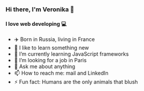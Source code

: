 ### Hi there, I'm Veronika 👋
#### I love web developing  💻

- ✈️ Born in Russia, living in France 
- 🚀 I like to learn something new
- 🌱 I’m currently learning JavaScript frameworks
- 🤔 I’m looking for a job in Paris
- 💬 Ask me about anything 
- 📫 How to reach me: mail and LinkedIn
- ⚡ Fun fact: Humans are the only animals that blush

